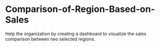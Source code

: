 # Comparison-of-Region-Based-on-Sales
Help the organization by creating a dashboard to visualize the sales comparison between two selected regions.
